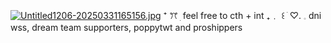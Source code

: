 [![Untitled1206-20250331165156.jpg](https://i.postimg.cc/Ghb4Dvvq/Untitled1206-20250331165156.jpg)](https://postimg.cc/hh34Wzyd) 
 ⁺        ꔫ   ׅ      feel free to cth + int     ₊﹒   ꒰         ׂ          ♡.           𓈒       dni wss, dream team supporters, poppytwt and proshippers
